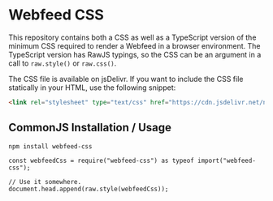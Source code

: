 
# Webfeed CSS

This repository contains both a CSS as well as a TypeScript version of the minimum CSS required to render a Webfeed in a browser environment. The TypeScript version has RawJS typings, so the CSS can be an argument in a call to `raw.style()` or `raw.css()`.

The CSS file is available on jsDelivr. If you want to include the CSS file statically in your HTML, use the following snippet:

```html
<link rel="stylesheet" type="text/css" href="https://cdn.jsdelivr.net/npm/webfeed-css/webfeed.css">
```

## CommonJS Installation / Usage

```
npm install webfeed-css
```
```
const webfeedCss = require("webfeed-css") as typeof import("webfeed-css");

// Use it somewhere.
document.head.append(raw.style(webfeedCss));
```
